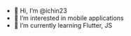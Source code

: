 - 👋 Hi, I’m @ichin23
- 👀 I’m interested in mobile applications
- 🌱 I’m currently learning Flutter, JS


<!---
ichin23/ichin23 is a ✨ special ✨ repository because its `README.md` (this file) appears on your GitHub profile.
You can click the Preview link to take a look at your changes.
--->
